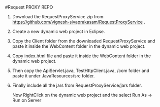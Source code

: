 #Request PROXY REPO

1. Download the RequestProxyService zip from https://github.com/vignesh-sivaprakasam/RequestProxyService .

2. Create a new dynamic web project in Eclipse.

3. Copy the Client folder from the downloaded RequestProxyService and paste it inside the WebContent folder in the dynamic web project.

4. Copy index.html file and paste it inside the WebContent folder in the dynamic web project.

5. Then copy the ApiServlet.java, TestHttpClient.java, /com folder and paste it under JavaResources/src folder.

6. Finally include all the jars from RequestProxyService/jars folder.
	

	Now RightClick on the dynamic web project and the select Run As -> Run on Server
